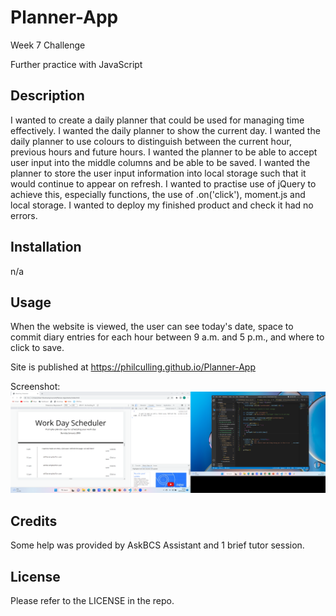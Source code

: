 # Planner-App
Week 7 Challenge

Further practice with JavaScript
## Description
I wanted to create a daily planner that could be used for managing time effectively.
I wanted the daily planner to show the current day.
I wanted the daily planner to use colours to distinguish between the current hour, previous hours and future hours.
I wanted the planner to be able to accept user input into the middle columns and be able to be saved.
I wanted the planner to store the user input information into local storage such that it would continue to appear on refresh.
I wanted to practise use of jQuery to achieve this, especially functions, the use of .on('click'), moment.js and local storage.
I wanted to deploy my finished product and check it had no errors.

## Installation
n/a

## Usage
When the website is viewed, the user can see today's date, space to commit diary entries for each hour between 9 a.m. and 5 p.m., and where to click to save.

Site is published at https://philculling.github.io/Planner-App

Screenshot:
![Screenshot](./starter/assets/screenshot.png "Screenshot of Planner-App in progress")

## Credits
Some help was provided by AskBCS Assistant and 1 brief tutor session.

## License
Please refer to the LICENSE in the repo.